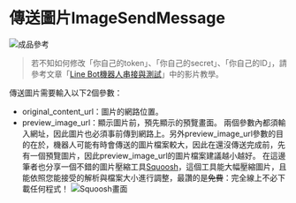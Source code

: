 # 傳送圖片ImageSendMessage
![成品參考](https://i.imgur.com/CoyQTQ6.png)
> 若不知如何修改「你自己的token」、「你自己的secret」、「你自己的ID」，請參考文章「[Line Bot機器人串接與測試](/classification/lineBot/66)」中的影片教學。

傳送圖片需要輸入以下2個參數：

* original_content_url：圖片的網路位置。
* preview_image_url：顯示圖片前，預先顯示的預覽畫面。
兩個參數內都須輸入網址，因此圖片也必須事前傳到網路上。另外preview_image_url參數的目的在於，機器人可能有時會傳送的圖片檔案較大，因此在還沒傳送完成前，先有一個預覽圖片，因此preview_image_url的圖片檔案建議越小越好。
在這邊筆者也分享一個不錯的圖片壓縮工具[Squoosh](https://squoosh.app/)，這個工具能大幅壓縮圖片，且能依照您能接受的解析與檔案大小進行調整，最讚的是~~免費~~：完全線上不必下載任何程式！
![Squoosh畫面](https://i.imgur.com/sohWOVD.png)
